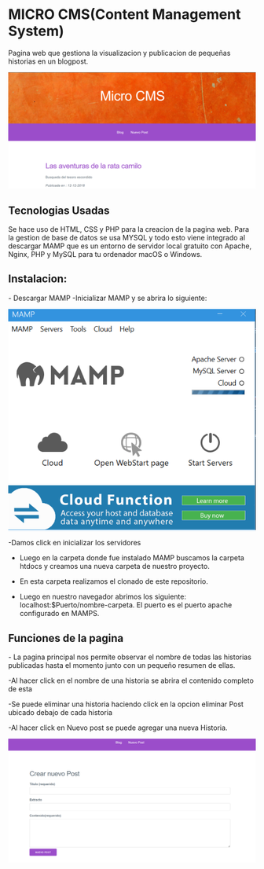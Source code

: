 <h1>MICRO CMS(Content Management System)</h1>

Pagina web que gestiona la visualizacion y publicacion de pequeñas historias en un blogpost.

![MainPage](./img/i.png)

<h2>Tecnologias Usadas</h2>
Se hace uso de HTML, CSS y PHP para la creacion de la pagina web. Para la gestion de base de datos se usa MYSQL y todo esto viene integrado al descargar MAMP que es un entorno de servidor local gratuito con Apache, Nginx, PHP y MySQL para tu ordenador macOS o Windows.
<h2>Instalacion:</h2>
- Descargar MAMP
-Inicializar MAMP y se abrira lo siguiente:

![MAMPPage](./img/i2.png)

-Damos click en inicializar los servidores

- Luego en la carpeta donde fue instalado MAMP buscamos la carpeta htdocs y creamos una nueva carpeta de nuestro proyecto.

- En esta carpeta realizamos el clonado de este repositorio.

- Luego en nuestro navegador abrimos los siguiente: localhost:$Puerto/nombre-carpeta. El puerto es el puerto apache configurado en MAMPS.

<h2>Funciones de la pagina</h2>
- La pagina principal nos permite observar el nombre de todas las historias publicadas hasta el momento junto con un pequeño resumen de ellas.

-Al hacer click en el nombre de una historia se abrira el contenido completo de esta

-Se puede eliminar una historia haciendo click en la opcion eliminar Post ubicado debajo de cada historia

-Al hacer click en Nuevo post se puede agregar una nueva Historia.

![newpost](./img/i3.png)




